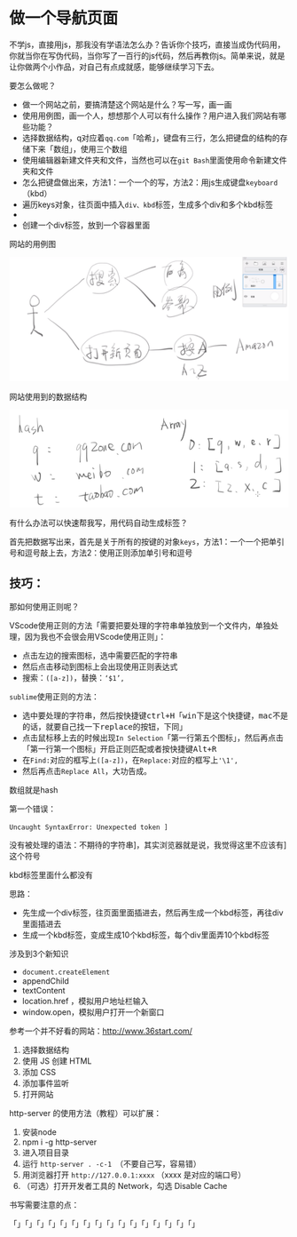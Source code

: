 # 做一个导航页面

不学js，直接用js，那我没有学语法怎么办？告诉你个技巧，直接当成伪代码用，你就当你在写伪代码，当你写了一百行的js代码，然后再教你js。简单来说，就是让你做两个小作品，对自己有点成就感，能够继续学习下去。

要怎么做呢？

- 做一个网站之前，要搞清楚这个网站是什么？写一写，画一画
- 使用用例图，画一个人，想想那个人可以有什么操作？用户进入我们网站有哪些功能？
- 选择数据结构，q对应着`qq.com`「哈希」，键盘有三行，怎么把键盘的结构的存储下来「数组」，使用三个数组
- 使用编辑器新建文件夹和文件，当然也可以在`git Bash`里面使用命令新建文件夹和文件
- 怎么把键盘做出来，方法1：一个一个的写，方法2：用js生成键盘`keyboard`（kbd）
- 遍历keys对象，往页面中插入`div、kbd`标签，生成多个div和多个kbd标签
- 
- 创建一个div标签，放到一个容器里面

网站的用例图

![](./image/用例图.png)

网站使用到的数据结构

![](./image/数据结构.png)

有什么办法可以快速帮我写，用代码自动生成标签？

首先把数据写出来，首先是关于所有的按键的对象`keys`，方法1：一个一个把单引号和逗号敲上去，方法2：使用正则添加单引号和逗号

## 技巧：

那如何使用正则呢？

VScode使用正则的方法「需要把要处理的字符串单独放到一个文件内，单独处理，因为我也不会很会用VScode使用正则」：

- 点击左边的搜索图标，选中需要匹配的字符串
- 然后点击移动到图标上会出现使用正则表达式
- 搜索：`([a-z])`，替换：`‘$1’,`

`sublime`使用正则的方法：

- 选中要处理的字符串，然后按快捷键<kbd>ctrl<kbd>+<kbd>H<kbd>「win下是这个快捷键，mac不是的话，就要自己找一下replace的按钮，下同」
- 点击鼠标移上去的时候出现`In Selection`「第一行第五个图标」，然后再点击「第一行第一个图标」开启正则匹配或者按快捷键<kbd>Alt<kbd>+<kbd>R<kbd>
- 在`Find:`对应的框写上`([a-z])`，在`Replace:`对应的框写上`'\1',`
- 然后再点击`Replace All`，大功告成。

数组就是hash

第一个错误：

`Uncaught SyntaxError: Unexpected token ]`

没有被处理的语法：不期待的字符串]，其实浏览器就是说，我觉得这里不应该有]这个符号



kbd标签里面什么都没有

思路：

- 先生成一个div标签，往页面里面插进去，然后再生成一个kbd标签，再往div里面插进去
- 生成一个kbd标签，变成生成10个kbd标签，每个div里面弄10个kbd标签



涉及到3个新知识

- `document.createElement`
- appendChild
- textContent
- location.href ，模拟用户地址栏输入
- window.open，模拟用户打开一个新窗口



参考一个并不好看的网站：<http://www.36start.com/>

1. 选择数据结构
2. 使用 JS 创建 HTML
3. 添加 CSS
4. 添加事件监听
5. 打开网站

http-server 的使用方法（教程）可以扩展：

1. 安装node
2. npm i -g http-server
3. 进入项目目录
4. 运行 `http-server . -c-1 `（不要自己写，容易错）
5. 用浏览器打开 `http://127.0.0.1:xxxx` （xxxx 是对应的端口号）
6. （可选）打开开发者工具的 Network，勾选 Disable Cache



书写需要注意的点：

「」「」「」「」「」「」「」「」「」「」「」「」「」「」「」「」





















 